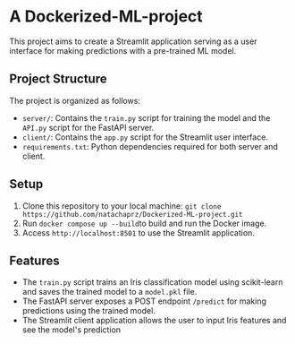 # A Dockerized-ML-project
This project aims to create a Streamlit application serving as a user interface for making predictions with a pre-trained ML model.

## Project Structure
The project is organized as follows:
- `server/`: Contains the `train.py` script for training the model and the `API.py` script for the FastAPI server.
- `client/`: Contains the `app.py` script for the Streamlit user interface.
- `requirements.txt`: Python dependencies required for both server and client.

## Setup
1. Clone this repository to your local machine: `git clone https://github.com/natachaprz/Dockerized-ML-project.git`
2. Run `docker compose up --build`to build and run the Docker image.
3. Access `http://localhost:8501` to use the Streamlit application.

## Features
- The `train.py` script trains an Iris classification model using scikit-learn and saves the trained model to a `model.pkl` file.
- The FastAPI server exposes a POST endpoint `/predict` for making predictions using the trained model.
- The Streamlit client application allows the user to input Iris features and see the model's prediction
